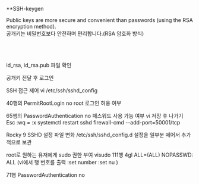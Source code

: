 **SSH-keygen


Public keys are more secure and convenient than passwords (using the RSA encryption method).<br>
공개키는 비밀번호보다 안전하며 편리합니다.(RSA 암호화 방식)<br>
<br>
<Br>
<Br>






id_rsa, id_rsa.pub 파일 확인



공개키 전달 후 로그인 



SSH 접근 제어
vi /etc/ssh/sshd_config

40행의 PermitRootLogin no
root 로그인 허용 여부

65행의 PasswordAuthentication no
패스워드 사용 가능 여부
vi 저장 후 나가기
Esc
:wq = :x
systemctl restart sshd
firewall-cmd --add-port=50001/tcp


Rocky 9 SSHD 설정 파일 변화
/etc/ssh/sshd_config.d
설정을 일부분 떼어서 추가적으로 보관

root로 원하는 유저에게 sudo 권한 부여
visudo
111행
4gl   ALL=(ALL)   NOPASSWD: ALL
(vi에서 행 번호를 출력
:set number
:set nu
)

71행 PasswordAuthentication no

